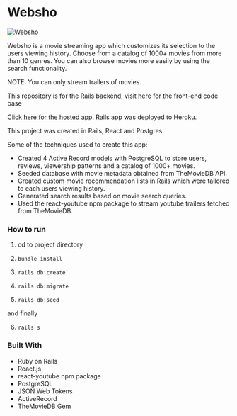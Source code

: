 # Websho

[![Websho](http://img.youtube.com/vi/2II6EaME_wM/0.jpg)](https://www.youtube.com/embed/2II6EaME_wM"Websho")

Websho is a movie streaming app which customizes its selection to the users viewing history.
Choose from a catalog of 1000+ movies from more than 10 genres. You can also browse movies more easily by using the search functionality. 

NOTE: You can only stream trailers of movies.

This repository is for the Rails backend, visit [here](https://github.com/JahazielGuzman/websho-frontend) for the front-end code base

[Click here for the hosted app.](http://websho.jahazielguzman.com) Rails app was deployed to Heroku.

This project was created in Rails, React and Postgres.

Some of the techniques used to create this app:
+ Created 4 Active Record models with PostgreSQL to store users, reviews, viewership patterns and a catalog of 1000+ movies.
+ Seeded database with movie metadata obtained from TheMovieDB API.
+ Created custom movie recommendation lists in Rails which were tailored to each users viewing history.
+ Generated search results based on movie search queries.
+ Used the react-youtube npm package to stream youtube trailers fetched from TheMovieDB.

### How to run

1. cd to project directory

2. `bundle install`

3. `rails db:create`

4. `rails db:migrate`

5. `rails db:seed`

and finally

6. `rails s`

### Built With
* Ruby on Rails
* React.js
* react-youtube npm package
* PostgreSQL
* JSON Web Tokens
* ActiveRecord
* TheMovieDB Gem
